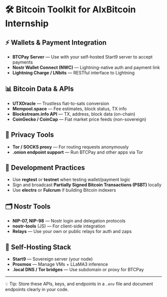 # 🛠️ Bitcoin Toolkit for AIxBitcoin Internship

## ⚡ Wallets & Payment Integration

* **BTCPay Server** — Use with your self-hosted Start9 server to accept payments
* **Nostr Wallet Connect (NWC)** — Lightning-native auth and payment link
* **Lightning Charge / LNbits** — RESTful interface to Lightning

## 📊 Bitcoin Data & APIs

* **UTXOracle** — Trustless fiat-to-sats conversion
* **Mempool.space** — Fee estimates, block status, TX info
* **Blockstream.info API** — TX, address, block data (on-chain)
* **CoinGecko / CoinCap** — Fiat market price feeds (non-sovereign)

## 🔐 Privacy Tools

* **Tor / SOCKS proxy** — For routing requests anonymously
* **.onion endpoint support** — Run BTCPay and other apps via Tor

## 🧪 Development Practices

* Use **regtest** or **testnet** when testing wallet/payment logic
* Sign and broadcast **Partially Signed Bitcoin Transactions (PSBT)** locally
* Use **electrs** or **Fulcrum** if building Bitcoin indexers

## 🗂️ Nostr Tools

* **NIP-07, NIP-98** — Nostr login and delegation protocols
* **nostr-tools** (JS) — For client-side integration
* **Relays** — Use your own or public relays for auth and zaps

## 📁 Self-Hosting Stack

* **Start9** — Sovereign server (your node)
* **Proxmox** — Manage VMs + LLaMA3 inference
* **.local DNS / Tor bridges** — Use subdomain or proxy for BTCPay

---

💡 Tip: Store these APIs, keys, and endpoints in a `.env` file and document endpoints clearly in your code.
